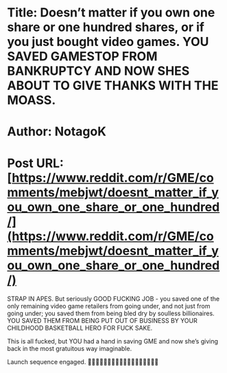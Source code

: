 # Title: Doesn’t matter if you own one share or one hundred shares, or if you just bought video games. YOU SAVED GAMESTOP FROM BANKRUPTCY AND NOW SHES ABOUT TO GIVE THANKS WITH THE MOASS.
# Author: NotagoK
# Post URL: [https://www.reddit.com/r/GME/comments/mebjwt/doesnt_matter_if_you_own_one_share_or_one_hundred/](https://www.reddit.com/r/GME/comments/mebjwt/doesnt_matter_if_you_own_one_share_or_one_hundred/)


STRAP IN APES. But seriously GOOD FUCKING JOB - you saved one of the only remaining video game retailers from going under, and not just from going under; you saved them from being bled dry by soulless billionaires. YOU SAVED THEM FROM BEING PUT OUT OF BUSINESS BY YOUR CHILDHOOD BASKETBALL HERO FOR FUCK SAKE. 

This is all fucked, but YOU had a hand in saving GME and now she’s giving back in the most gratuitous way imaginable. 

Launch sequence engaged. 👐💎👐💎👐💎👐💎🦍🦍🦍🚀🚀🚀🚀🚀🚀🚀